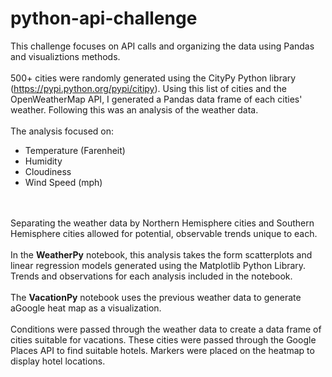# python-api-challenge

This challenge focuses on API calls and organizing the data using Pandas and visualiztions methods.
<br>
<br>
500+ cities were randomly generated using the CityPy Python library (https://pypi.python.org/pypi/citipy). Using this list of cities and the OpenWeatherMap API, I generated a Pandas data frame of each cities' weather. Following this was an analysis of the weather data.
<br>
<br>
The analysis focused on:
- Temperature (Farenheit)
- Humidity
- Cloudiness
- Wind Speed (mph)
<br>
<br>
Separating the weather data by Northern Hemisphere cities and Southern Hemisphere cities allowed for potential, observable trends unique to each.
<br>
<br>
In the <b>WeatherPy</b> notebook, this analysis takes the form scatterplots and linear regression models generated using the Matplotlib Python Library. Trends and observations for each analysis included in the notebook.
<br>
<br>
The <b>VacationPy</b> notebook uses the previous weather data to generate aGoogle heat map as a visualization.
<br>
<br>
Conditions were passed through the weather data to create a data frame of cities suitable for vacations. These cities were passed through the Google Places API to find suitable hotels. Markers were placed on the heatmap to display hotel locations.
